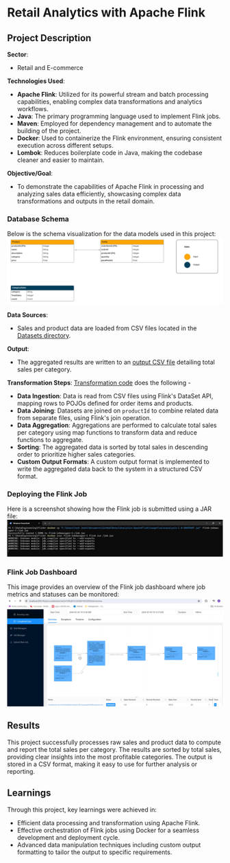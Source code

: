 # Retail Analytics with Apache Flink

## Project Description

**Sector**:
- Retail and E-commerce

**Technologies Used**:
- **Apache Flink**: Utilized for its powerful stream and batch processing capabilities, enabling complex data transformations and analytics workflows.
- **Java**: The primary programming language used to implement Flink jobs.
- **Maven**: Employed for dependency management and to automate the building of the project.
- **Docker**: Used to containerize the Flink environment, ensuring consistent execution across different setups.
- **Lombok**: Reduces boilerplate code in Java, making the codebase cleaner and easier to maintain.

**Objective/Goal**:
- To demonstrate the capabilities of Apache Flink in processing and analyzing sales data efficiently, showcasing complex data transformations and outputs in the retail domain.

### Database Schema
Below is the schema visualization for the data models used in this project:
![Schema](./Project%20Screenshots/1.%20Schema.png)

**Data Sources**:
- Sales and product data are loaded from CSV files located in the [Datasets directory](./Datasets/).

**Output**: 
- The aggregated results are written to an [output CSV file](./Output/output.csv) detailing total sales per category.

**Transformation Steps**:
[Transformation code](./src/main/java/salesanalysis/DataBatchJob.java) does the following -
- **Data Ingestion**: Data is read from CSV files using Flink's DataSet API, mapping rows to POJOs defined for order items and products.
- **Data Joining**: Datasets are joined on `productId` to combine related data from separate files, using Flink's join operation.
- **Data Aggregation**: Aggregations are performed to calculate total sales per category using map functions to transform data and reduce functions to aggregate.
- **Sorting**: The aggregated data is sorted by total sales in descending order to prioritize higher sales categories.
- **Custom Output Formats**: A custom output format is implemented to write the aggregated data back to the system in a structured CSV format.

### Deploying the Flink Job
Here is a screenshot showing how the Flink job is submitted using a JAR file:
![Submitting .jar](./Project%20Screenshots/2.%20Submitting%20.jar%20to%20Flink.png)

### Flink Job Dashboard
This image provides an overview of the Flink job dashboard where job metrics and statuses can be monitored:
![Flink Job Overview](./Project%20Screenshots/3.%20Flink%20Job%20Overview.png)

## Results

This project successfully processes raw sales and product data to compute and report the total sales per category. The results are sorted by total sales, providing clear insights into the most profitable categories. The output is stored in a CSV format, making it easy to use for further analysis or reporting.

## Learnings

Through this project, key learnings were achieved in:
- Efficient data processing and transformation using Apache Flink.
- Effective orchestration of Flink jobs using Docker for a seamless development and deployment cycle.
- Advanced data manipulation techniques including custom output formatting to tailor the output to specific requirements.